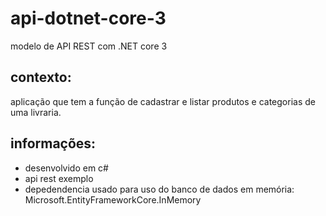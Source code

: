# api-dotnet-core-3
modelo de API REST com .NET core 3
## contexto:
aplicação que tem a função de cadastrar e listar produtos e categorias de uma livraria.
## informações:
* desenvolvido em c#
* api rest exemplo
* depedendencia usado para uso do banco de dados em memória: Microsoft.EntityFrameworkCore.InMemory
